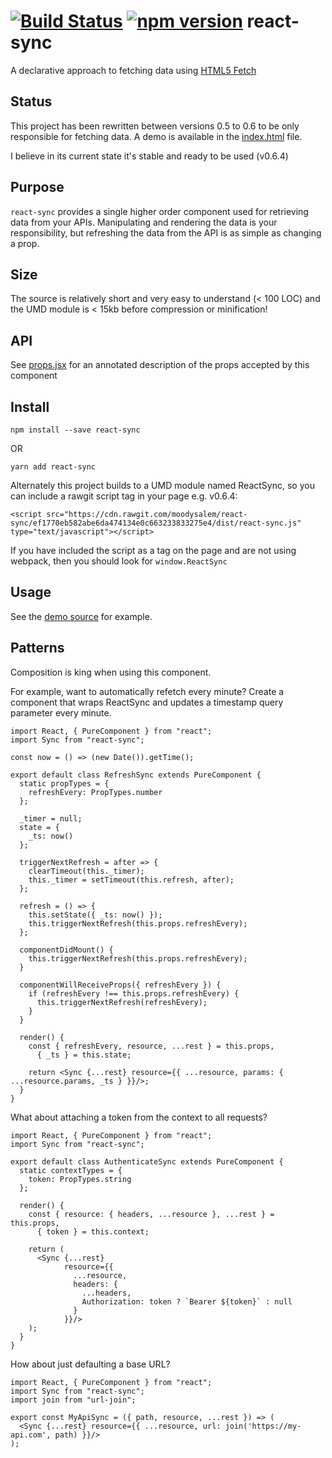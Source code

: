 # [![Build Status](https://travis-ci.org/moodysalem/react-sync.svg)](https://travis-ci.org/moodysalem/react-sync) [![npm version](https://img.shields.io/npm/v/react-sync.svg)](https://www.npmjs.com/package/react-sync) react-sync


A declarative approach to fetching data using [HTML5 Fetch](https://developer.mozilla.org/en-US/docs/Web/API/Fetch_API)

## Status
This project has been rewritten between versions 0.5 to 0.6 to be only responsible for fetching data. A demo is available in the [index.html](https://github.com/moodysalem/react-sync/blob/gh-pages/index.html) file.

I believe in its current state it's stable and ready to be used (v0.6.4)

## Purpose
`react-sync` provides a single higher order component used for retrieving data from your APIs. Manipulating and rendering the data is your responsibility, but refreshing the data from the API is as simple as changing a prop.

## Size
The source is relatively short and very easy to understand (< 100 LOC) and the UMD module is < 15kb before compression or minification!

## API
See [props.jsx](https://github.com/moodysalem/react-sync/blob/gh-pages/src/props.jsx) for an annotated description of the props accepted by this component

## Install
`npm install --save react-sync`

OR

`yarn add react-sync`

Alternately this project builds to a UMD module named ReactSync, so you can include a rawgit script tag in your page e.g. v0.6.4: 

`<script src="https://cdn.rawgit.com/moodysalem/react-sync/ef1770eb582abe6da474134e0c663233833275e4/dist/react-sync.js" type="text/javascript"></script>`

If you have included the script as a tag on the page and are not using webpack, then you should look for `window.ReactSync`

## Usage
See the [demo source](https://github.com/moodysalem/react-sync/blob/gh-pages/index.html#L43) for example.

## Patterns
Composition is king when using this component. 

For example, want to automatically refetch every minute? 
Create a component that wraps ReactSync and updates a timestamp query parameter every minute.

    import React, { PureComponent } from "react";
    import Sync from "react-sync";
    
    const now = () => (new Date()).getTime();
    
    export default class RefreshSync extends PureComponent {
      static propTypes = {
        refreshEvery: PropTypes.number
      };
    
      _timer = null;
      state = {
        _ts: now()
      };
    
      triggerNextRefresh = after => {
        clearTimeout(this._timer);
        this._timer = setTimeout(this.refresh, after);
      };
    
      refresh = () => {
        this.setState({ _ts: now() });
        this.triggerNextRefresh(this.props.refreshEvery);
      };
    
      componentDidMount() {
        this.triggerNextRefresh(this.props.refreshEvery);
      }
    
      componentWillReceiveProps({ refreshEvery }) {
        if (refreshEvery !== this.props.refreshEvery) {
          this.triggerNextRefresh(refreshEvery);
        }
      }
    
      render() {
        const { refreshEvery, resource, ...rest } = this.props,
          { _ts } = this.state;
    
        return <Sync {...rest} resource={{ ...resource, params: { ...resource.params, _ts } }}/>;
      }
    }
    
What about attaching a token from the context to all requests?

    import React, { PureComponent } from "react";
    import Sync from "react-sync";
    
    export default class AuthenticateSync extends PureComponent {
      static contextTypes = {
        token: PropTypes.string
      };
    
      render() {
        const { resource: { headers, ...resource }, ...rest } = this.props,
          { token } = this.context;
    
        return (
          <Sync {...rest}
                resource={{
                  ...resource,
                  headers: {
                    ...headers,
                    Authorization: token ? `Bearer ${token}` : null
                  }
                }}/>
        );
      }
    }
    
How about just defaulting a base URL?

    import React, { PureComponent } from "react";
    import Sync from "react-sync";
    import join from "url-join";
    
    export const MyApiSync = ({ path, resource, ...rest }) => (
      <Sync {...rest} resource={{ ...resource, url: join('https://my-api.com', path) }}/>
    );
